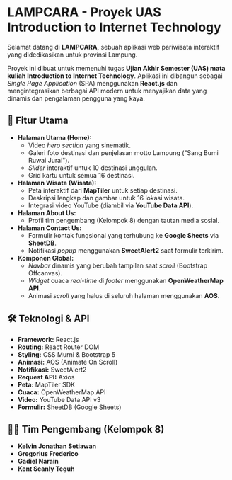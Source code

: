 # LAMPCARA - Proyek UAS Introduction to Internet Technology

Selamat datang di **LAMPCARA**, sebuah aplikasi web pariwisata interaktif yang didedikasikan untuk provinsi Lampung.

Proyek ini dibuat untuk memenuhi tugas **Ujian Akhir Semester (UAS) mata kuliah Introduction to Internet Technology**. Aplikasi ini dibangun sebagai *Single Page Application* (SPA) menggunakan **React.js** dan mengintegrasikan berbagai API modern untuk menyajikan data yang dinamis dan pengalaman pengguna yang kaya.

## 🌟 Fitur Utama

* **Halaman Utama (Home):**
    * Video *hero section* yang sinematik.
    * Galeri foto destinasi dan penjelasan motto Lampung ("Sang Bumi Ruwai Jurai").
    * *Slider* interaktif untuk 10 destinasi unggulan.
    * Grid kartu untuk semua 16 destinasi.
* **Halaman Wisata (Wisata):**
    * Peta interaktif dari **MapTiler** untuk setiap destinasi.
    * Deskripsi lengkap dan gambar untuk 16 lokasi wisata.
    * Integrasi video YouTube (diambil via **YouTube Data API**).
* **Halaman About Us:**
    * Profil tim pengembang (Kelompok 8) dengan tautan media sosial.
* **Halaman Contact Us:**
    * Formulir kontak fungsional yang terhubung ke **Google Sheets** via **SheetDB**.
    * Notifikasi *popup* menggunakan **SweetAlert2** saat formulir terkirim.
* **Komponen Global:**
    * *Navbar* dinamis yang berubah tampilan saat *scroll* (Bootstrap Offcanvas).
    * *Widget* cuaca *real-time* di *footer* menggunakan **OpenWeatherMap API**.
    * Animasi *scroll* yang halus di seluruh halaman menggunakan **AOS**.

## 🛠️ Teknologi & API

* **Framework:** React.js
* **Routing:** React Router DOM
* **Styling:** CSS Murni & Bootstrap 5
* **Animasi:** AOS (Animate On Scroll)
* **Notifikasi:** SweetAlert2
* **Request API:** Axios
* **Peta:** MapTiler SDK
* **Cuaca:** OpenWeatherMap API
* **Video:** YouTube Data API v3
* **Formulir:** SheetDB (Google Sheets)

## 👨‍💻 Tim Pengembang (Kelompok 8)

* **Kelvin Jonathan Setiawan**
* **Gregorius Frederico** 
* **Gadiel Narain**
* **Kent Seanly Teguh**

